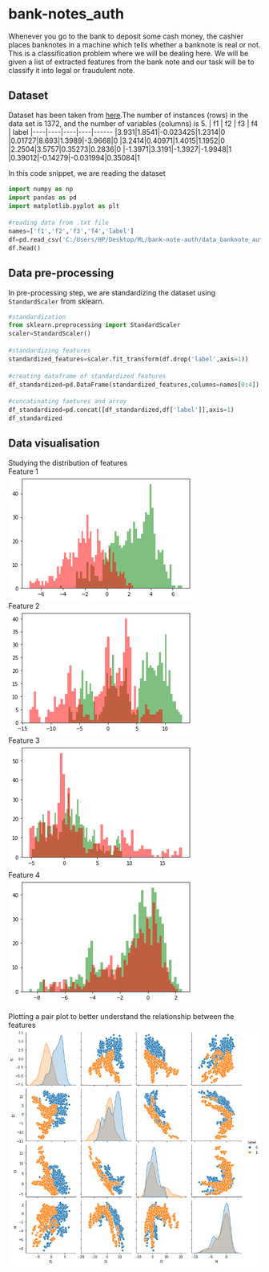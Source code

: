 # bank-notes_auth

Whenever you go to the bank to deposit some cash money, the cashier places banknotes in a machine which tells whether a banknote is real or not. This is a classification problem where we will be dealing here. We will be given a list of extracted features from the bank note and our task will be to classify it into legal or fraudulent note.

## Dataset
Dataset has been taken from [here](https://archive.ics.uci.edu/ml/datasets/banknote+authentication#).The number of instances (rows) in the data set is 1372, and the number of variables (columns) is 5.
| f1 | f2 | f3 | f4 | label
|----|----|----|----|------
|3.931|1.8541|-0.023425|1.2314|0
|0.01727|8.693|1.3989|-3.9668|0
|3.2414|0.40971|1.4015|1.1952|0
|2.2504|3.5757|0.35273|0.2836|0
|-1.3971|3.3191|-1.3927|-1.9948|1
|0.39012|-0.14279|-0.031994|0.35084|1

In this code snippet, we are reading the dataset
```python
import numpy as np
import pandas as pd
import matplotlib.pyplot as plt

#reading data from .txt file
names=['f1','f2','f3','f4','label']
df=pd.read_csv('C:/Users/HP/Desktop/ML/bank-note-auth/data_banknote_authentication.txt',header=None,names=names)
df.head()
```

## Data pre-processing
In pre-processing step, we are standardizing the dataset using `StandardScaler` from sklearn.
```python
#standardization
from sklearn.preprocessing import StandardScaler
scaler=StandardScaler()

#standardizing features
standardized_features=scaler.fit_transform(df.drop('label',axis=1))

#creating dataframe of standardized features
df_standardized=pd.DataFrame(standardized_features,columns=names[0:4])

#concatinating faetures and array
df_standardized=pd.concat([df_standardized,df['label']],axis=1)
df_standardized
```

## Data visualisation
Studying the distribution of features\
Feature 1\
![f1](/f1.png)\
Feature 2\
![f2](/f2.png)\
Feature 3\
![f3](/f3.png)\
Feature 4\
![f4](/f4.png)

Plotting a pair plot to better understand the relationship between the features\
![Pair plot](/pair_plot.png)

